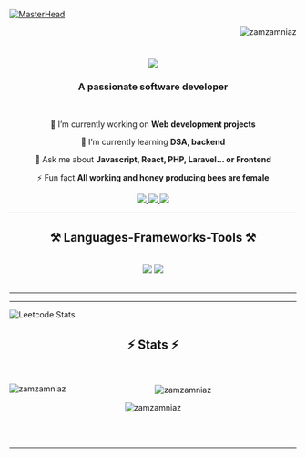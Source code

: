 [![MasterHead](https://i.pinimg.com/originals/87/f3/f1/87f3f1425b217691da645e97dbb50d55.gif)](https://rishavchanda.io)
<p align="right"> <img src="https://komarev.com/ghpvc/?username=zamzamniaz&label=Profile%20views&color=0e75b6&style=flat" alt="zamzamniaz" /> </p>


<h1 align="center">
    <img src="https://readme-typing-svg.herokuapp.com/?font=Righteous&size=35&center=true&vCenter=true&width=500&height=70&duration=4000&lines=Hi+There!+👋;+I'm+Zamzam+Niaz!;" />
</h1>

<h3 align="center">A passionate software developer </h3>

<br/>

<div align="center">
 
 🔭 I’m currently working on **Web development projects**
 
 🌱 I’m currently learning **DSA, backend**

💬 Ask me about **Javascript, React, PHP, Laravel... or Frontend**

⚡ Fun fact **All working and honey producing bees are female**

 </div>
 
<div align="center"> 
  <a href="mailto:zamzamniaz@gmail.com">
    <img src="https://img.shields.io/badge/Gmail-333333?style=for-the-badge&logo=gmail&logoColor=red" />
  </a>
  <a href="www.linkedin.com/in/zamzam-niaz-baa90b247" target="_blank">
    <img src="https://img.shields.io/badge/LinkedIn-0077B5?style=for-the-badge&logo=linkedin&logoColor=white" target="_blank" />
  </a>
  <a href="https://www.instagram.com/zamzam.niaz?igsh=MTZ6MTUwODk0aG81Yg==" target="_blank">
     <img src="https://img.shields.io/badge/Instagram-FF5722?style=for-the-badge&logo=todoist&logoColor=white" target="_blank" /> <!-- sqlite, safari, google-chrome are other good icon options -->
  </a>
</div>

 <hr/>
 
<h2 align="center">⚒️ Languages-Frameworks-Tools ⚒️</h2>
<br/>
<div align="center">
    <img src="https://skillicons.dev/icons?i=react,bootstrap,html,css,vscode,github,figma,tailwind,git,r" />
    <img src="https://skillicons.dev/icons?i=nodejs,python,javascript,typescript,express,firebase,mongodb,c,java,nextjs,mysql,flask" /><br>
</div>

<br/>
<hr/>
<hr/>

![Leetcode Stats](https://leetcard.jacoblin.cool/ZamzamNiaz?ext=heatmap)
<h2 align="center">⚡ Stats ⚡</h2>
<br>
<div align=center>
  <p><img align="left" src="https://github-readme-stats.vercel.app/api/top-langs?username=zamzamniaz&show_icons=true&locale=en&layout=compact" alt="zamzamniaz" /></p>

<p>&nbsp;<img align="center" src="https://github-readme-stats.vercel.app/api?username=zamzamniaz&show_icons=true&locale=en" alt="zamzamniaz" /></p>

<p><img align="center" src="https://github-readme-streak-stats.herokuapp.com/?user=zamzamniaz&" alt="zamzamniaz" /></p>
</div>

<br/><br/>

<hr/>

<br/>


<br/>
